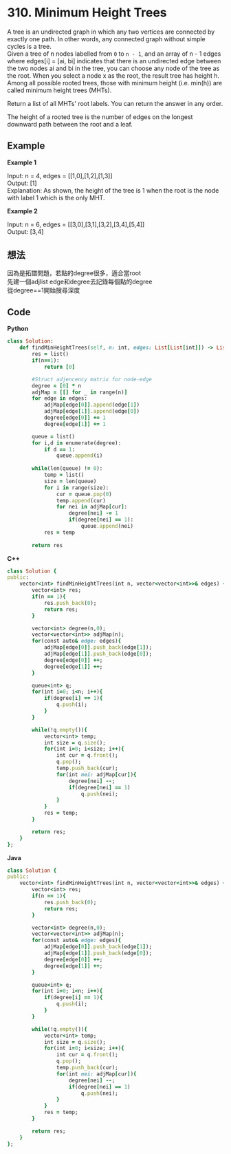 # 310. Minimum Height Trees
A tree is an undirected graph in which any two vertices are connected by exactly one path. In other words, any connected graph without simple cycles is a tree.  
Given a tree of n nodes labelled from `0` to `n - 1`, and an array of n - 1 edges where edges[i] = [ai, bi] indicates that there is an undirected edge between the two nodes ai and bi in the tree, you can choose any node of the tree as the root. When you select a node x as the root, the result tree has height h. Among all possible rooted trees, those with minimum height (i.e. min(h))  are called minimum height trees (MHTs).  

Return a list of all MHTs' root labels. You can return the answer in any order.  

The height of a rooted tree is the number of edges on the longest downward path between the root and a leaf.  

 
## Example
**Example 1**

Input: n = 4, edges = [[1,0],[1,2],[1,3]]  
Output: [1]  
Explanation: As shown, the height of the tree is 1 when the root is the node with label 1 which is the only MHT.  

**Example 2**  

Input: n = 6, edges = [[3,0],[3,1],[3,2],[3,4],[5,4]]  
Output: [3,4]  

## 想法
因為是拓譜問題，若點的degree很多，適合當root  
先建一個adjlist edge和degree去記錄每個點的degree  
從degree==1開始搜尋深度  

## Code
**Python**
```ruby
class Solution:
    def findMinHeightTrees(self, n: int, edges: List[List[int]]) -> List[int]:
        res = list()
        if(n==1):
            return [0]

        #Struct adjencency matrix for node-edge
        degree = [0] * n
        adjMap = [[] for _ in range(n)]
        for edge in edges:
            adjMap[edge[0]].append(edge[1])
            adjMap[edge[1]].append(edge[0])
            degree[edge[0]] += 1
            degree[edge[1]] += 1

        queue = list()
        for i,d in enumerate(degree):
            if d == 1:
                queue.append(i)
        
        while(len(queue) != 0):
            temp = list()
            size = len(queue)
            for i in range(size):
                cur = queue.pop(0)
                temp.append(cur)
                for nei in adjMap[cur]:
                    degree[nei] -= 1
                    if(degree[nei] == 1):
                        queue.append(nei)
            res = temp
        
        return res
```
**C++**
```ruby
class Solution {
public:
    vector<int> findMinHeightTrees(int n, vector<vector<int>>& edges) {
        vector<int> res;
        if(n == 1){
            res.push_back(0);
            return res;
        }

        vector<int> degree(n,0);
        vector<vector<int>> adjMap(n);
        for(const auto& edge: edges){
            adjMap[edge[0]].push_back(edge[1]);
            adjMap[edge[1]].push_back(edge[0]);
            degree[edge[0]] ++;
            degree[edge[1]] ++;
        }

        queue<int> q;
        for(int i=0; i<n; i++){
            if(degree[i] == 1){
                q.push(i);
            }
        }

        while(!q.empty()){
            vector<int> temp;
            int size = q.size();
            for(int i=0; i<size; i++){
                int cur = q.front();
                q.pop();
                temp.push_back(cur);
                for(int nei: adjMap[cur]){
                    degree[nei] --;
                    if(degree[nei] == 1)
                        q.push(nei);
                }
            }
            res = temp;
        }

        return res;
    }
};
```
**Java**
```ruby
class Solution {
public:
    vector<int> findMinHeightTrees(int n, vector<vector<int>>& edges) {
        vector<int> res;
        if(n == 1){
            res.push_back(0);
            return res;
        }

        vector<int> degree(n,0);
        vector<vector<int>> adjMap(n);
        for(const auto& edge: edges){
            adjMap[edge[0]].push_back(edge[1]);
            adjMap[edge[1]].push_back(edge[0]);
            degree[edge[0]] ++;
            degree[edge[1]] ++;
        }

        queue<int> q;
        for(int i=0; i<n; i++){
            if(degree[i] == 1){
                q.push(i);
            }
        }

        while(!q.empty()){
            vector<int> temp;
            int size = q.size();
            for(int i=0; i<size; i++){
                int cur = q.front();
                q.pop();
                temp.push_back(cur);
                for(int nei: adjMap[cur]){
                    degree[nei] --;
                    if(degree[nei] == 1)
                        q.push(nei);
                }
            }
            res = temp;
        }

        return res;
    }
};
```
